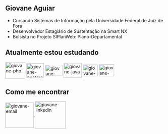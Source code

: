 ## Giovane Aguiar
- Cursando Sistemas de Informação pela Universidade Federal de Juiz de Fora
- Desenvolvedor Estagiário de Sustentação na Smart NX
- Bolsista no Projeto SIPlanWeb: Plano-Departamental

 ## Atualmente estou estudando



<a href="#" target="_blank">
<img align="center" alt="giovane-php" height="53" width="63" src="https://cdn.jsdelivr.net/gh/devicons/devicon/icons/php/php-original.svg" style="max-width:100%;">
</a>


<a href="#" target="_blank">
<img align="center" alt="giovane-postgresql" height="45" width=55" src="https://cdn.jsdelivr.net/gh/devicons/devicon/icons/postgresql/postgresql-original.svg" style="max-width:100%;">
</a>

<a href="#" target="_blank">
<img align="center" alt="giovane-asterisk" height="35" width="55" src="https://www.asterisk.org/wp-content/uploads/asterisk-logo.png" style="max-width:100%;">
</a>


<a href="#" target="_blank">
<img align="center" alt="giovane-java" height="47" width="57" src="https://cdn.jsdelivr.net/gh/devicons/devicon/icons/java/java-original.svg" style="max-width:100%;">
</a>

<a href="#" target="_blank">
<img align="center" alt="giovane-js" height="37" width="47" src="https://cdn.jsdelivr.net/gh/devicons/devicon/icons/javascript/javascript-original.svg" style="max-width:100%;">
</a>

<a href="#" target="_blank">
<img align="center" alt="giovane-vuejs" height="38" width="48" src="https://cdn.jsdelivr.net/gh/devicons/devicon/icons/vuejs/vuejs-original.svg" style="max-width:100%;">
</a>



## Como me encontrar


<a href="mailto:giovaneaguiar@ice.ufjf.br" target="_blank">
<img align="center" alt="giovane-email" height="80" width="90" src="https://cdn.jsdelivr.net/gh/devicons/devicon/icons/google/google-original-wordmark.svg" style="max-width:100%"
</a> 

<a href="https://www.linkedin.com/in/giovane-aguiar/" target="_blank">
<img align="center" alt="giovane-linkedin" height="87" width="97" src="https://cdn.jsdelivr.net/gh/devicons/devicon/icons/linkedin/linkedin-original-wordmark.svg" style="max-width:100%;">
</a>


 
  


<!--

##

[![Top Langs](https://github-readme-stats.vercel.app/api/top-langs/?username=giovaneaguiar&layout=compact&theme=dark&langs_count=6&count_private=true)](https://github.com/anuraghazra/github-readme-stats)



 
[![Linkedin Badge](https://img.shields.io/badge/-Giovane%20Aguiar-6633cc?style=flat-square&logo=Linkedin&logoColor=white&link=https://www.linkedin.com/in/giovane-aguiar/)](https://www.linkedin.com/in/giovane-aguiar/)  -
[![Gmail Badge](https://img.shields.io/badge/-giovaneaguiar@ice.ufjf.br-6633cc?style=flat-square&logo=Gmail&logoColor=white&link=mailto:giovaneaguiar@ice.ufjf.br)](mailto:giovaneaguiar@ice.ufjf.br)
-->
<!--
**giovaneaguiar/giovaneaguiar** is a ✨ _special_ ✨ repository because its `README.md` (this file) appears on your GitHub profile.

Here are some ideas to get you started:

- 🔭 I’m currently working on ...
- 🌱 I’m currently learning ...
- 👯 I’m looking to collaborate on ...
- 🤔 I’m looking for help with ...
- 💬 Ask me about ...
- 📫 How to reach me: ...
- 😄 Pronouns: ...
- ⚡ Fun fact: ...
-->

